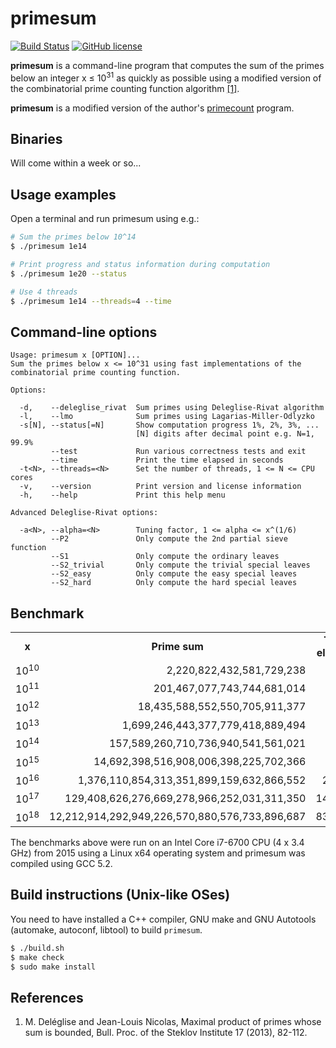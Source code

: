primesum
========
[![Build Status](https://travis-ci.org/kimwalisch/primesum.svg)](https://travis-ci.org/kimwalisch/primesum)
[![GitHub license](https://img.shields.io/badge/license-BSD%202-blue.svg)](https://github.com/kimwalisch/primesum/blob/master/COPYING)

**primesum** is a command-line program that computes the sum of the
primes below an integer x&nbsp;≤&nbsp;10<sup>31</sup> as quickly as
possible using a modified version of the combinatorial prime counting
function algorithm <a href="#references">[1]</a>.

**primesum** is a modified version of the author's
[primecount](https://github.com/kimwalisch/primecount) program.

Binaries
--------
Will come within a week or so...

Usage examples
--------------
Open a terminal and run primesum using e.g.:
```sh
# Sum the primes below 10^14
$ ./primesum 1e14

# Print progress and status information during computation
$ ./primesum 1e20 --status

# Use 4 threads
$ ./primesum 1e14 --threads=4 --time
```

Command-line options
--------------------
```
Usage: primesum x [OPTION]...
Sum the primes below x <= 10^31 using fast implementations of the
combinatorial prime counting function.

Options:

  -d,    --deleglise_rivat  Sum primes using Deleglise-Rivat algorithm
  -l,    --lmo              Sum primes using Lagarias-Miller-Odlyzko
  -s[N], --status[=N]       Show computation progress 1%, 2%, 3%, ...
                            [N] digits after decimal point e.g. N=1, 99.9%
         --test             Run various correctness tests and exit
         --time             Print the time elapsed in seconds
  -t<N>, --threads=<N>      Set the number of threads, 1 <= N <= CPU cores
  -v,    --version          Print version and license information
  -h,    --help             Print this help menu

Advanced Deleglise-Rivat options:

  -a<N>, --alpha=<N>        Tuning factor, 1 <= alpha <= x^(1/6)
         --P2               Only compute the 2nd partial sieve function
         --S1               Only compute the ordinary leaves
         --S2_trivial       Only compute the trivial special leaves
         --S2_easy          Only compute the easy special leaves
         --S2_hard          Only compute the hard special leaves
```

Benchmark
---------
<table>
  <tr align="center">
    <td><b>x</b></td>
    <td><b>Prime sum</b></td>
    <td><b>Time elapsed</b></td>
  </tr>
  <tr align="right">
    <td>10<sup>10</sup></td>
    <td>2,220,822,432,581,729,238</td>
    <td>0.02s</td>
  </tr>
  </tr>
  <tr align="right">
    <td>10<sup>11</sup></td>
    <td>201,467,077,743,744,681,014</td>
    <td>0.06s</td>
  </tr>
  </tr>
  <tr align="right">
    <td>10<sup>12</sup></td>
    <td>18,435,588,552,550,705,911,377</td>
    <td>0.07s</td>
  </tr>
  </tr>
  <tr align="right">
    <td>10<sup>13</sup></td>
    <td>1,699,246,443,377,779,418,889,494</td>
    <td>0.26s</td>
  </tr>
  </tr>
  <tr align="right">
    <td>10<sup>14</sup></td>
    <td>157,589,260,710,736,940,541,561,021</td>
    <td>1.03s</td>
  </tr>
  <tr align="right">
    <td>10<sup>15</sup></td>
    <td>14,692,398,516,908,006,398,225,702,366</td>
    <td>4.58s</td>
  </tr>
  <tr align="right">
    <td>10<sup>16</sup></td>
    <td>1,376,110,854,313,351,899,159,632,866,552</td>
    <td>24.93s</td>
  </tr>
  <tr align="right">
    <td>10<sup>17</sup></td>
    <td>129,408,626,276,669,278,966,252,031,311,350</td>
    <td>144.45s</td>
  </tr>
  <tr align="right">
  <td>10<sup>18</sup></td>
  <td>12,212,914,292,949,226,570,880,576,733,896,687</td>
    <td>833.35s</td>
  </tr>
</table>

The benchmarks above were run on an Intel Core i7-6700 CPU (4 x 3.4 GHz) from
2015 using a Linux x64 operating system and primesum was compiled using
GCC 5.2.

Build instructions (Unix-like OSes)
-----------------------------------
You need to have installed a C++ compiler, GNU make and GNU Autotools
(automake, autoconf, libtool) to build ```primesum```.

```sh
$ ./build.sh
$ make check
$ sudo make install
```

References
----------
1. M. Deléglise and Jean-Louis Nicolas, Maximal product of primes whose sum is bounded, Bull. Proc. of the Steklov Institute 17 (2013), 82-112.
